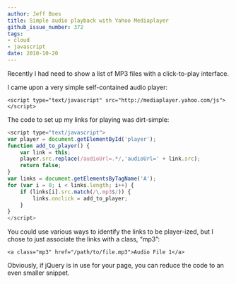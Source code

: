 ```yaml
---
author: Jeff Boes
title: Simple audio playback with Yahoo Mediaplayer
github_issue_number: 372
tags:
- cloud
- javascript
date: 2010-10-20
---
```




Recently I had need to show a list of MP3 files with a click-to-play interface.

I came upon a very simple self-contained audio player:

```plain
<script type="text/javascript" src="http://mediaplayer.yahoo.com/js"></script>
```

The code to set up my links for playing was dirt-simple:

```javascript
<script type="text/javascript">
var player = document.getElementById('player');
function add_to_player() {
    var link = this;
    player.src.replace(/audioUrl=.*/,'audioUrl=' + link.src);
    return false;
}
var links = document.getElementsByTagName('A');
for (var i = 0; i < links.length; i++) {
    if (links[i].src.match(/\.mp3$/)) {
        links.onclick = add_to_player;
    }
}
</script>
```

You could use various ways to identify the links to be player-ized, but I chose to just associate the links with a class, “mp3”:

```plain
<a class="mp3" href="/path/to/file.mp3">Audio File 1</a>
```

Obviously, if jQuery is in use for your page, you can reduce the code to an even smaller snippet.


